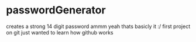 # passwordGenerator
creates a strong 14 digit password
ammm yeah thats basicly it  :/
first project on git
just wanted to learn how github works 
